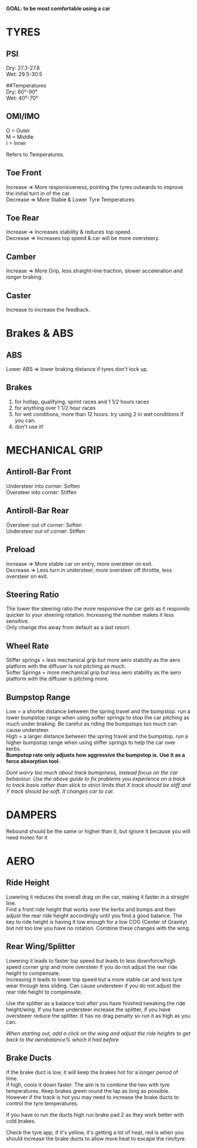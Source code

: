 **GOAL: to be most comfortable using a car**   

# TYRES

## PSI
Dry: 27.3-27.8   
Wet: 29.5-30.5   
  
##Temperatures    
Dry: 60°-90°   
Wet: 40°-70°      

## OMI/IMO   
O = Outer   
M = Middle   
I = Inner   

Refers to Temperatures.     

## Toe Front
Increase => More responsiveness, pointing the tyres outwards to improve the initial turn in of the car.   
Decrease => More Stable & Lower Tyre Temperatures   

## Toe Rear
Increase => Increases stability & reduces top speed.   
Decrease => Increases top speed & car will be more oversteery.    

## Camber
Increase => More Grip, less straight-line traction, slower acceleration and longer braking.   

## Caster
Increase to increase the feedback.

# Brakes & ABS

## ABS

Lower ABS => lower braking distance if tyres don't lock up.   

## Brakes
1. for hotlap, qualifying, sprint races and 1 1/2 hours races
2. for anything over 1 1/2 hour races
3. for wet conditions, more than 12 hours. try using 2 in wet conditions if you can. 
4. don't use it! 


# MECHANICAL GRIP

## Antiroll-Bar Front
Understeer into corner: Soften   
Oversteer into corner: Stiffen   

## Antiroll-Bar Rear
Oversteer out of corner: Soften     
Understeer out of corner: Stiffen   

## Preload
Increase => More stable car on entry, more oversteer on exit.   
Decrease => Less turn in understeer, more oversteer off throttle, less oversteer on exit.   

## Steering Ratio
The lower the steering ratio the more responsive the car gets as it responds quicker to your steering rotation. Increasing the number makes it less sensitive.   
Only change this away from default as a last resort.    

## Wheel Rate
Stiffer springs = less mechanical grip but more aero stability as the aero platform with the diffuser is not pitching as much.     
Softer Springs = more mechanical grip but less aero stability as the aero platform with the diffuser is pitching more.    

## Bumpstop Range
Low = a shorter distance between the spring travel and the bumpstop. run a lower bumpstop range when using softer springs to stop the car pitching as much under braking. Be careful as riding the bumpstops too much can cause understeer.    
High = a larger distance between the spring travel and the bumpstop. run a higher bumpstop range when using stiffer springs to help the car over kerbs.    
**Bumpstop rate only adjusts how aggressive the bumpstop is. Use it as a force absorption tool.**   

*Dont worry too much about track bumipiness, instead focus on the car behaviour. Use the above guide to fix problems you experience on a track to track basis rather than stick to strict limits that X track should be stiff and Y track should be soft. It changes car to car.*   

# DAMPERS

Rebound should be the same or higher than it, but ignore it because you will need motec for it


# AERO

## Ride Height
Lowering it reduces the overall drag on the car, making it faster in a straight line.   
Find a front ride height that works over the kerbs and bumps and then adjust the rear ride height accordingly until you find a good balance. The key to ride height is having it low enough for a low COG (Center of Gravity) but not too low you have no rotation. Combine these changes with the wing.    

## Rear Wing/Splitter
Lowering it leads to faster top speed but leads to less downforce/high speed corner grip and more oversteer if you do not adjust the rear ride height to compensate.   
Increasing it leads to lower top speed but a more stable car and less tyre wear through less sliding. Can cause understeer if you do not adjust the rear ride height to compensate.    

Use the splitter as a balance tool after you have finished tweaking the ride height/wing. If you have understeer increase the splitter, if you have oversteeer reduce the splitter. It has no drag penalty so run it as high as you can.    

*When starting out, add a click on the wing and adjust the ride heights to get back to the aerobalance% which it had before*   

## Brake Ducts
if the brake duct is low, it will keep the brakes hot for a longer period of time.   
if high, cools it down faster. The aim is to combine the two with tyre temperatures. Keep brakes green round the lap as long as possible. However if the track is hot you may need to increase the brake ducts to control the tyre temperatures.    

If you have to run the ducts high run brake pad 2 as they work better with cold brakes.    

Check the tyre app, if it's yellow, it's getting a lot of heat, red is when you should increase the brake ducts to allow more heat to escape the rim/tyre.    